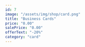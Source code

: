 ```yaml
---
id: 7
image: "/assets/img/shop/card.png"
title: "Business Cards"
price: "0.00"
salePrice: "0.00"
offerText: "-20%"
category: "card"
---
```

